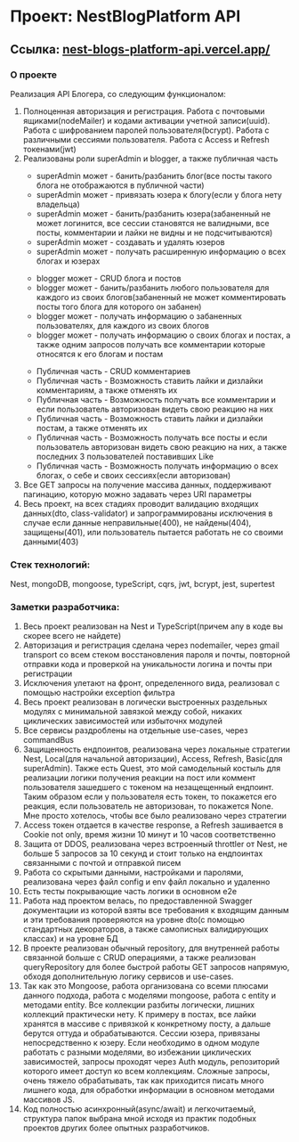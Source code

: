 # Проект: NestBlogPlatform API
## Ссылка: [nest-blogs-platform-api.vercel.app/](https://nest-blogs-platform-api.vercel.app/)
### О проекте
Реализация API Блогера, со следующим функционалом:
<ol>
<li>Полноценная авторизация и регистрация. Работа с почтовыми ящиками(nodeMailer) и кодами активации учетной записи(uuid). Работа с шифрованием паролей пользователя(bcrypt). Работа с различными сессиями пользователя. Работа с Access и Refresh токенами(jwt)</li>
<li>Реализованы роли superAdmin и blogger, а также публичная часть</li>
<ul>
<li>superAdmin может - банить/разбанить блог(все посты такого блога не отображаются в публичной части)</li>
<li>superAdmin может - привязать юзера к блогу(если у блога нету владельца)</li>
<li>superAdmin может - банить/разбанить юзера(забаненный не может логинится, все сессии становятся не валидными, все посты, комментарии и лайки не видны и не подсчитываются)</li>
<li>superAdmin может - создавать и удалять юзеров</li>
<li>superAdmin может - получать расширенную информацию о всех блогах и юзерах</li>
</ul>
<ul>
<li>blogger может - CRUD блога и постов</li>
<li>blogger может - банить/разбанить любого пользователя для каждого из своих блогов(забаненный не может комментировать посты того блога для которого он забанен)</li>
<li>blogger может - получать информацию о забаненных пользователях, для каждого из своих блогов</li>
<li>blogger может - получать информацию о своих блогах и постах, а также одним запросов получать все комментарии которые относятся к его блогам и постам</li>
</ul>
<ul>
<li>Публичная часть - CRUD комментариев</li>
<li>Публичная часть - Возможность ставить лайки и дизлайки комментариям, а также отменять их</li>
<li>Публичная часть - Возможность получать все комментарии и если пользователь авторизован видеть свою реакцию на них</li>
<li>Публичная часть - Возможность ставить лайки и дизлайки постам, а также отменять их</li>
<li>Публичная часть - Возможность получать все посты и если пользователь авторизован видеть свою реакцию на них, а также последних 3 пользователей поставивших Like</li>
<li>Публичная часть - Возможность получать информацию о всех блогах, о себе и своих сессиях(если авторизован)</li>
</ul>
<li>Все GET запросы на получение массива данных, поддерживают пагинацию, которую можно задавать через URI параметры</li>
<li>Весь проект, на всех стадиях проводит валидацию входящих данных(dto, class-validator) и запрограммированы исключения в случае если данные неправильные(400), не найдены(404), защищены(401), или пользователь пытается работать не со своими данными(403)</li>
</ol>

### Стек технологий:
Nest, mongoDB, mongoose, typeScript, cqrs, jwt, bcrypt, jest, supertest
### Заметки разработчика:
1. Весь проект реализован на Nest и TypeScript(причем any в коде вы скорее всего не найдете)
2. Авторизация и регистрация сделана через nodemailer, через gmail transport со всем стеком восстановления пароля и почты, повторной отправки кода и проверкой на уникальности логина и почты при регистрации
3. Исключения улетают на фронт, определенного вида, реализовал с помощью настройки exception фильтра
4. Весь проект реализован в логически выстроенных раздельных модулях с минимальной завязкой между собой, никаких циклических зависимостей или избыточнх модулей
5. Все сервисы раздроблены на отдельные use-cases, через commandBus
6. Защищенность ендпоинтов, реализована через локальные стратегии Nest, Local(для начальной авторизации), Access, Refresh, Basic(для superAdmin). Также есть Quest, это мой самодельный костыль для реализации логики получения реакции на пост или коммент пользователя зашедшего с токеном на незащещенный ендпоинт. Таким образом если у пользователя есть токен, то покажется его реакция, если пользователь не авторизован, то покажется None. Мне просто хотелось, чтобы все было реализовано через стратегии
7. Access токен отдается в качестве response, а Refresh зашивается в Cookie not only, время жизни 10 минут и 10 часов соответственно
8. Защита от DDOS, реализована через встроенный throttler от Nest, не больше 5 запросов за 10 секунд и стоит только на ендпоинтах связанными с почтой и отправкой писем
9. Работа со скрытыми данными, настройками и паролями, реализована через файл config и env файл локально и удаленно
10. Есть тесты покрывающие часть логики в основном e2e
11. Работа над проектом велась, по предоставленной Swagger документации из которой взяты все требования к входящим данным и эти требования проверяются на уровне dto(с помощью стандартных декораторов, а также самописных валидирующих классах) и на уровне БД
12. В проекте реализован обычный repository, для внутренней работы связанной больше с CRUD операциями, а также реализован queryRepository для более быстрой работы GET запросов напрямую, обходя дополнительную логику сервисов и use-cases.
13. Так как это Mongoose, работа организована со всеми плюсами данного подхода, работа с моделями mongoose, работа с entity и методами entity. Все коллекции разбиты логически, лишних коллекций практически нету. К примеру в постах, все лайки хранятся в массиве с привязкой к конкретному посту, а дальше берутся оттуда и обрабатываются. Сессии юзера, привязаны непосредственно к юзеру. Если необходимо в одном модуле работать с разными моделями, во избежании циклических зависимостей, запросы проходят через Auth модуль, репозиторий которого имеет доступ ко всем коллекциям. Сложные запросы, очень тяжело обрабатывать, так как приходится писать много лишнего кода, для обработки информации в основном методами массивов JS.
14. Код полностью асинхронный(async/await) и легкочитаемый, структура папок выбрана мной исходя из практик подобных проектов других более опытных разработчиков.
